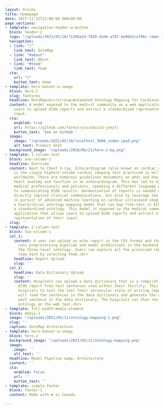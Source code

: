 ```yaml
---
layout: blocks
title: Homepage
date: 2017-11-22T23:00:00.000+00:00
page_sections:
- template: navigation-header-w-button
  block: header-2
  logo: "/uploads/2021/05/10/71298a2d-7028-45e6-a707-be0642ca796c-removebg-preview-1.png"
  navigation:
  - link: "/"
    link_text: OntoMap
  - link: "#about"
    link_text: About
  - link: "#team"
    link_text: Team
  cta:
    url: "/"
    button_text: Home
- template: hero-banner-w-image
  block: hero-2
  slug: features
  headline: OntoMap<br><strong>Automated Ontology Mapping for Cardiovascular Ailments</strong>
  content: A model exposed to the medical community as a web application that allows
    users to upload ECHO reports and extract a standardized representation of their
    input.
  cta:
    enabled: true
    url: https://github.com/forestryio/ubuild-jekyll
    button_text: 'See on GitHub '
  image:
    image: "/uploads/2021/05/10/localhost_5000_index-ipad.png"
    alt_text: Product Shot
  background_image: "/uploads/2018/06/21/hero-2-bg.png"
- template: 1-column-text
  block: one-column-1
  headline: Overview
  content: Next to Chest X-ray, Echocardiogram (also known as cardiac ultrasound)
    is the single highest-volume cardiac imaging test practiced in millions of hospitals
    worldwide. There are numerous guidelines documents on what and how to measure
    heart anatomy and function in an echocardiogram. This has led to different hospitals,
    medical professionals and patients, speaking a different language when it comes
    to communicating ECHO results. Harmonization of reports is needed not just to
    directly improve clinical communications, but also to leverage the ontology labels
    in pursuit of advanced machine learning on cardiac ultrasound imaging. We propose
    a hierarchical ontology mapping model that can map free-text in ECHO reports to
    a standardized ontology. This model is exposed to the medical community as a web
    application that allows users to upload ECHO reports and extract a standardized
    representation of their input.
  slug: ''
- template: 2-column-text
  block: two-column-1
  col_1:
    content: A user can upload an echo report in the CSV format and the web application
      runs preprocessing pipeline and model predictions in the backend to generate
      the three-level ontology. Users can explore all the processed reports and individually
      view each by selecting them.<br>
    headline: Report Upload
    slug: ''
  col_2:
    headline: Data Dictionary Upload
    slug: ''
    content: Hospitals can upload a data dictionary that is a compilation of possible
      ECHO report free-text sentences used within their facility. This option enables
      hospitals to test the tool their vernacular style of writing reports. The tool
      will read the sentences in the data dictionary and generate the ontology for
      each sentence in the data dictionary. The hospitals can then review the resulting
      ontology on the web tool.<br>
- template: full-width-media-element
  block: media-1
  image: "/uploads/2021/05/11/ontology-mapping-1.png"
  slug: ''
  caption: OntoMap Architecture
- template: hero-banner-w-image
  block: hero-2
  background_image: "/uploads/2021/05/11/ontology-mapping.png"
  image:
    image: ''
    alt_text: ''
  headline: Model Pipeline &amp; Architecture
  content: ''
  cta:
    enabled: false
    url: ''
    button_text: ''
- template: simple-footer
  block: footer-1
  content: Made with ❤︎ in Canada

---
```

